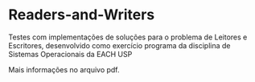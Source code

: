 # Readers-and-Writers
Testes com implementações de soluções para o problema de Leitores e Escritores, desenvolvido como exercício programa da disciplina de Sistemas Operacionais da EACH USP

Mais informações no arquivo pdf.
